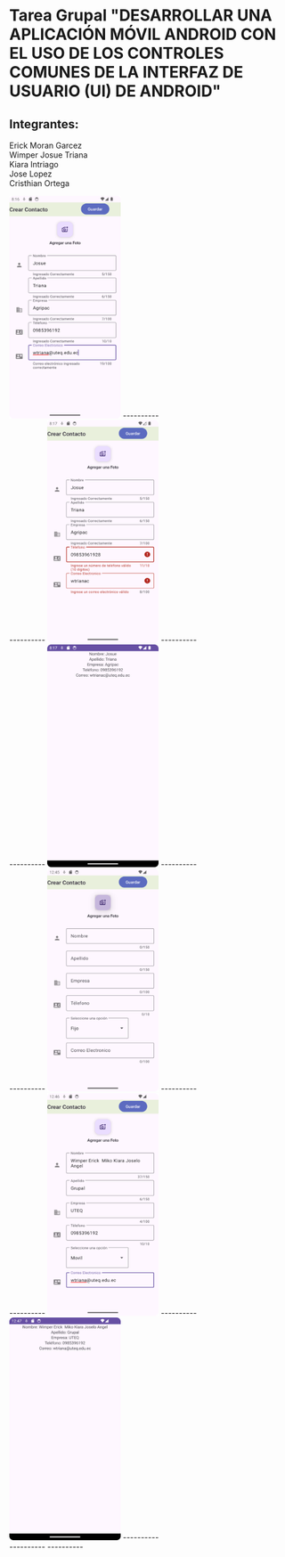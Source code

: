 # Tarea Grupal "DESARROLLAR UNA APLICACIÓN MÓVIL ANDROID CON EL USO DE LOS CONTROLES COMUNES DE LA INTERFAZ DE USUARIO (UI) DE ANDROID"
## Integrantes: 
Erick Moran Garcez  
Wimper Josue Triana  
Kiara Intriago  
Jose Lopez  
Cristhian Ortega

<img src="captura1.png" width="200" height="400">
----------<br>
----------
<img src="captura2.png" width="200" height="400">
----------<br>
----------
<img src="captura3.png" width="200" height="400">
----------<br>
----------
<img src="cap3.png" width="200" height="400">
----------<br>
----------
<img src="cap4.png" width="200" height="400">
----------<br>
<img src="cap5.png" width="200" height="400">
----------<br>
----------
----------
